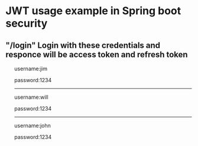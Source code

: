 <h1> JWT usage example in Spring boot security</h1>
<h2> "/login" Login with these credentials and responce will be access token and refresh token</h2>
<ul> 
<il> <p>username:jim</p>
     <p> password:1234</p>
<hr>
</il>
<il> <p>username:will</p>
     <p> password:1234</p>
<hr>
</il>
<il> <p>username:john</p>
     <p> password:1234</p>
</il>
</ul>
